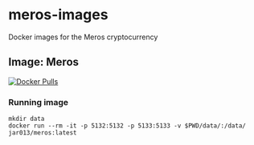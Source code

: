 # meros-images
Docker images for the Meros cryptocurrency

## Image: Meros

[![Docker Pulls](https://img.shields.io/docker/pulls/jar013/meros)](https://hub.docker.com/r/jar013/meros)

### Running image

```shell script
mkdir data
docker run --rm -it -p 5132:5132 -p 5133:5133 -v $PWD/data/:/data/ jar013/meros:latest
```